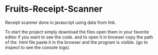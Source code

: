 # Fruits-Receipt-Scanner
Receipt scanner done in javascript using data from link.

To start the project simply download the files open them in your favorite editor if you want to see the code. and to open it in browser copy the path of the .html file paste it in the browser and the program is visible. (go to inspect to see the console logs).
